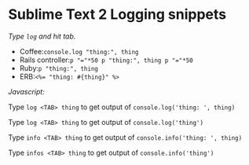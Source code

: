 # Sublime Text 2 Logging snippets

*Type `log` and hit tab.*

- Coffee:`console.log "thing:", thing`
- Rails controller:```
                  p "="*50
                  p "thing:", thing
                  p "="*50
                  ```
- Ruby:`p "thing:", thing`
- ERB:`<%= "thing: #{thing}" %>`

*Javascript:*

Type `log <TAB> thing` to get output of `console.log('thing: ', thing)`

Type `log <TAB> thing` to get output of `console.log('thing')`

Type `info <TAB> thing` to get output of `console.info('thing: ', thing)`

Type `infos <TAB> thing` to get output of `console.info('thing')`
